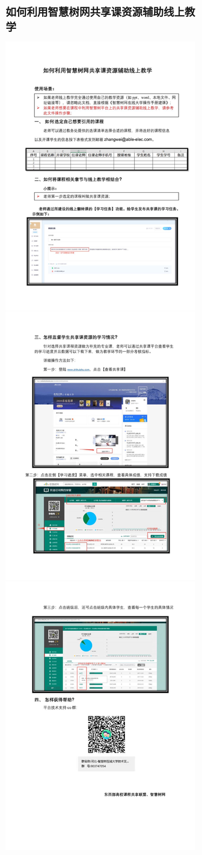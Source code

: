 # 如何利用智慧树网共享课资源辅助线上教学
![image](https://github.com/moqiumachao/chengcheng/blob/master/images/1.jpg)
![image](https://github.com/moqiumachao/chengcheng/blob/master/images/2.jpg)
![image](https://github.com/moqiumachao/chengcheng/blob/master/images/3.jpg)

